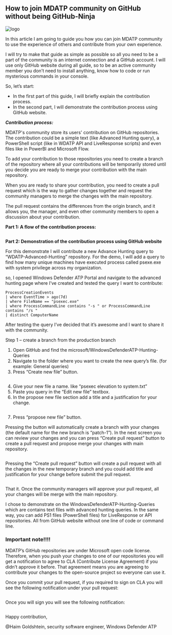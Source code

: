 ## How to join MDATP community on GitHub without being GitHub-Ninja

![logo](https://raw.githubusercontent.com/microsoft/MicrosoftDefenderATP-API-Python/master/for%20contribution%20guide/logo.png?token=ANGTEKWLD7NBMS7S6NF6YZC5RNXLO)

In this article I am going to guide you how you can join MDATP community to use the experience of others and contribute from your own experience.

I will try to make that guide as simple as possible so all you need to be a part of the community is an internet connection and a GitHub account. I will use only GitHub website during all guide, so to be an active community member you don’t need to install anything, know how to code or run mysterious commands in your console.

So, let’s start:

* In the first part of this guide, I will briefly explain the contribution process.
* In the second part, I will demonstrate the contribution process using GitHub website.

***Contribution process:***

MDATP's community store its users' contribution on GitHub repositories. The contribution could be a simple text (like Advanced Hunting query), a PowerShell script (like in WDATP API and LiveResponse scripts) and even files like in PowerBI and Microsoft Flow.

To add your contribution to those repositories you need to create a branch of the repository where all your contributions will be temporarily stored until you decide you are ready to merge your contribution with the main repository.

When you are ready to share your contribution, you need to create a pull request which is the way to gather changes together and request the community managers to merge the changes with the main repository.

The pull request contains the differences from the origin branch, and it allows you, the manager, and even other community members to open a discussion about your contribution. 

**Part 1: A flow of the contribution process:**

<IMAGE>


**Part 2: Demonstration of the contribution process using GitHub website**

For this demonstrate I will contribute a new Advance Hunting query to “WDATP-Advanced-Hunting” repository.  For the demo, I will add a query to find how many unique machines have executed process called psexe.exe with system privilege across my organization.

so, I opened Windows Defender ATP Portal and navigate to the advanced hunting page where I’ve created and tested the query I want to contribute:

```
ProcessCreationEvents 
| where EventTime > ago(7d) 
| where FileName == "psexec.exe"
| where ProcessCommandLine contains "-s " or ProcessCommandLine contains "/s "
| distinct ComputerName
```

After testing the query I’ve decided that it’s awesome and I want to share it with the community.

Step 1 – create a branch from the production branch
1.	Open GitHub and find the microsoft/WindowsDefenderATP-Hunting-Queries
2.	Navigate to the folder where you want to create the new query’s file. (for example: General queries)
3.	Press “Create new file” button.

<IMAGE>

4.	Give your new file a name. like “psexec elevation to system.txt”
5.	Paste you query in the “Edit new file” textbox.
6.	In the propose new file section add a title and a justification for your change.

<IMAGE>

7.	Press “propose new file” button.

Pressing the button will automatically create a branch with your changes (the default name for the new branch is “patch-1”). In the next screen you can review your changes and you can press “Create pull request” button to create a pull request and propose merge your changes with main repository.

<Image>

Pressing the “Create pull request” button will create a pull request with all the changes in the new temporary branch and you could add title and justification for your change before submit the pull request.

<IMAGE>

That it. Once the community managers will approve your pull request, all your changes will be merge with the main repository.

I chose to demonstrate on the WindowsDefenderATP-Hunting-Queries which are contains text files with advanced hunting queries. In the same way, you can add PS1 files (PowerShell files) for LiveResponse or API repositories. All from GitHub website without one line of code or command line.

### Important note!!!!

MDATP’s GitHub repositories are under Microsoft open code license. Therefore, when you push your changes to one of our repositories you will get a notification to agree to CLA (Contribute License Agreement) if you didn’t approve it before. That agreement means you are agreeing to contribute your changes to the open-source project so everyone can use it.

Once you commit your pull request, if you required to sign on CLA you will see the following notification under your pull request:

<IMAGE>

Once you will sign you will see the following notification:

<IMAGE>

Happy contribution,

@Haim Goldshtein, security software engineer, Windows Defender ATP  
